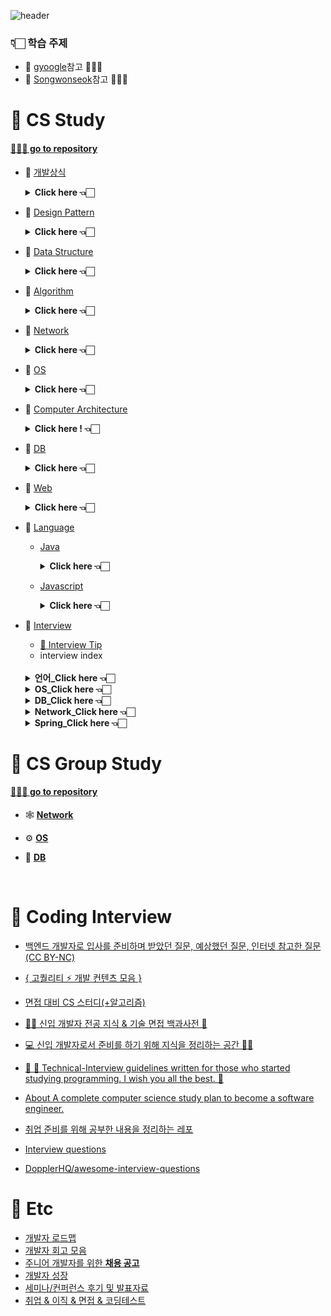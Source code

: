 ![header](https://capsule-render.vercel.app/api?type=Cylinder&color=auto&height=200&section=header&text=CS%20and%20Interview&fontSize=90)

### 👇🏻 학습 주제

- 📍 [gyoogle](https://github.com/gyoogle/tech-interview-for-developer)참고 🙏🏻✨
- 📍 [Songwonseok](https://github.com/Songwonseok/CS-Study)참고 🙏🏻✨

# 🦋 CS Study

#### [🧝🏻‍♀️ go to repository](https://github.com/SoobinJung1013/cs-study/blob/main/cs_study/README.md)

- 🌱 [개발상식](https://github.com/gyoogle/tech-interview-for-developer#software-engineering)

    <details markdown="1">
    <summary><strong> Click here 👈🏻 </strong></summary>

  | num |               주제               |                                    공부기록                                     |
  | :-: | :------------------------------: | :-----------------------------------------------------------------------------: |
  |  1  | 클린코드 & 리팩토링 & 시큐어코딩 | [🟢](https://github.com/SoobinJung1013/cs-study/tree/main/cs_study/commonSense) |
  |  2  |        애자일(Agile) 정리        |                                       🟢                                        |
  |  3  |   TDD(Test Driven Development)   |                                       🟢                                        |
  |  4  |       객체 지향 프로그래밍       |                                       🟢                                        |
  |  5  |        함수형 프로그래밍         |                                       🟢                                        |
  |  6  |         데브옵스(DevOps)         |                                       🟢                                        |
  |  7  |     서드 파티(3rd party)란?      |                                       🟢                                        |
  |  8  |  MSA (마이크로 서비스 아키텍쳐)  |                                       🟢                                        |
  |  9  |     Git 과 GitHub 에 대해서      |                                       🔴                                        |
  | 10  |              정규식              |                                       🔴                                        |
  | 11  |             Generic              |                                       🔴                                        |
  | 12  |              final               |                                       🔴                                        |

  ***

    </details>

- 🌱 [Design Pattern](https://github.com/gyoogle/tech-interview-for-developer#-design-pattern)

    <details markdown="1">
    <summary><strong> Click here 👈🏻  </strong></summary>

  | num |           주제            |                                     공부기록                                      |
  | :-: | :-----------------------: | :-------------------------------------------------------------------------------: |
  |  1  | 디자인패턴 개요(Overview) | [🟢](https://github.com/SoobinJung1013/cs-study/tree/main/cs_study/designPattern) |
  |  2  |        어댑터 패턴        |                                        🟢                                         |
  |  3  |        싱글톤 패턴        |                                        🟢                                         |
  |  4  |    탬플릿 메소드 패턴     |                                        🟢                                         |
  |  5  |    팩토리 메소드 패턴     |                                        🟢                                         |
  |  6  |        옵저버 패턴        |                                        🟢                                         |
  |  7  |      스트레티지 패턴      |                                        🔴                                         |
  |  8  |       컴포지트 패턴       |                                        🔴                                         |
  |  9  |           SOLID           |                                        🟢                                         |

  ***

    </details>

- 🌱 [Data Structure](https://github.com/gyoogle/tech-interview-for-developer#data-structure)

    <details markdown="1">
    <summary><strong> Click here 👈🏻  </strong></summary>

  | num |               주제               |                                     공부기록                                      |
  | :-: | :------------------------------: | :-------------------------------------------------------------------------------: |
  |  1  |  Array & ArrayList & LinkedList  | [🔴](https://github.com/SoobinJung1013/cs-study/tree/main/cs_study/dataStructure) |
  |  2  |     스택(Stack) & 큐(Queue)      |                                        🟢                                         |
  |  3  |             힙(Heap)             |                                        🟢                                         |
  |  4  | 이진탐색트리(Binary Search Tree) |                                        🟢                                         |
  |  5  |            해시(Hash)            |                                        🟢                                         |
  |  6  |           트라이(Trie)           |                                        🔴                                         |
  |  7  |         B-Tree & B+Tree          |                                        🔴                                         |
  |  8  |               Tree               |                                        🔴                                         |
  |  9  |              Graph               |                                        🔴                                         |

  ***

    </details>

- 🌱 [Algorithm](https://github.com/gyoogle/tech-interview-for-developer#-algorithm)

    <details markdown="1">
    <summary><strong> Click here 👈🏻 </strong></summary>

  | num |               주제               |                                   공부기록                                    |
  | :-: | :------------------------------: | :---------------------------------------------------------------------------: |
  |  1  |      거품 정렬(Bubble Sort)      | [🟢](https://github.com/SoobinJung1013/cs-study/tree/main/cs_study/algorithm) |
  |  2  |    선택 정렬(Selection Sort)     |                                      🟢                                       |
  |  3  |    삽입 정렬(Insertion Sort)     |                                      🟢                                       |
  |  4  |       퀵 정렬(Quick Sort)        |                                      🟢                                       |
  |  5  |      합병 정렬(Merge Sort)       |                                      🟢                                       |
  |  6  |        힙 정렬(Heap Sort)        |                                      🟢                                       |
  |  7  |      기수 정렬(Radix Sort)       |                                      🔴                                       |
  |  8  |      계수 정렬(Count Sort)       |                                      🔴                                       |
  |  9  |       비트마스크(BitMask)        |                                      🔴                                       |
  | 10  |     이분 탐색(Binary Search)     |                                      🟢                                       |
  | 11  |          세그먼트 트리           |                                      🔴                                       |
  | 12  |            해시(Hash)            |                                      🟢                                       |
  | 13  |            DFS & BFS             |                                      🟢                                       |
  | 14  |       최장 증가 수열(LIS)        |                                      🔴                                       |
  | 15  |       최소 공통 조상(LCA)        |                                      🔴                                       |
  | 16  | 동적 계획법(Dynamic Programming) |                                      🔴                                       |
  | 17  |            백트래킹?             |                                      🔴                                       |

  ***

    </details>

- 🌱 [Network](https://github.com/gyoogle/tech-interview-for-developer#network)
    <details markdown="1">
    <summary><strong> Click here 👈🏻  </strong></summary>

  | num |                       주제                       |                                  공부기록                                   |
  | :-: | :----------------------------------------------: | :-------------------------------------------------------------------------: |
  |  1  |                    OSI 7 계층                    | [🟢](https://github.com/SoobinJung1013/cs-study/tree/main/cs_study/network) |
  |  2  |      TCP 3 way handshake & 4 way handshake       |                                     🟢                                      |
  |  3  |            TCP/IP 흐름제어 & 혼잡제어            |                                     🟢                                      |
  |  4  |                     TCPvsUDP                     |                                     🟢                                      |
  |  5  |                 대칭키 & 공개키                  |                                     🟢                                      |
  |  6  |                   HTTP & HTTPS                   |                                     🟢                                      |
  |  7  |           로드 밸런싱(Load Balancing)            |                                     🔴                                      |
  |  8  |           Blocking & Non-Blocking I/O            |                                     🔴                                      |
  |  9  | Blocking,Non-blocking & Synchronous,Asynchronous |                                     🔴                                      |

  ***

    </details>

- 🌱 [OS](https://github.com/gyoogle/tech-interview-for-developer#operating-system)

    <details markdown="1">
    <summary><strong> Click here 👈🏻 </strong></summary>

  | num |                주제                 |                                공부기록                                |
  | :-: | :---------------------------------: | :--------------------------------------------------------------------: |
  |  1  |             운영체제란?             | [🟢](https://github.com/SoobinJung1013/cs-study/tree/main/cs_study/os) |
  |  2  |         프로세스 vs 스레드          |                                   🟢                                   |
  |  3  |         프로세스 주소 공간          |                                   🟢                                   |
  |  4  |         인터럽트(Interrupt)         |                                   🟢                                   |
  |  5  |       시스템 콜(System Call)        |                                   🔴                                   |
  |  6  |       PCB와 Context Switching       |                                   🔴                                   |
  |  7  |  IPC(Inter Process Communication)   |                                   🟢                                   |
  |  8  |            CPU 스케줄링             |                                   🔴                                   |
  |  9  |          데드락(DeadLock)           |                                   🔴                                   |
  | 10  |           Race Condition            |                                   🔴                                   |
  | 11  | 세마포어(Semaphore) & 뮤텍스(Mutex) |                                   🔴                                   |
  | 12  |        페이징 & 세그먼테이션        |                                   🔴                                   |
  | 13  |        페이지 교체 알고리즘         |                                   🔴                                   |
  | 14  |           메모리(Memory)            |                                   🔴                                   |
  | 15  |             파일 시스템             |                                   🔴                                   |

  ***

    </details>

- 🌱 [Computer Architecture](https://github.com/gyoogle/tech-interview-for-developer#computer-architecture)
    <details markdown="1">
    <summary><strong> Click here ! 👈🏻</strong></summary>

  | num |            주제             |                                   공부기록                                   |
  | :-: | :-------------------------: | :--------------------------------------------------------------------------: |
  |  1  |      컴퓨터 구조 기초       | [🔴](https://github.com/SoobinJung1013/cs-study/tree/main/cs_study/database) |
  |  2  |        컴퓨터의 구성        |                                      🔴                                      |
  |  3  | 중앙처리장치(CPU) 작동 원리 |                                      🔴                                      |
  |  4  |         캐시 메모리         |                                      🔴                                      |
  |  5  |  고정 소수점 & 부동 소수점  |                                      🔴                                      |
  |  6  |   패리티 비트 & 해밍 코드   |                                      🔴                                      |

  ***

    </details>

- 🌱 [DB](https://github.com/gyoogle/tech-interview-for-developer#database)

    <details markdown="1">
    <summary><strong> Click here 👈🏻</strong></summary>

  | num |                      주제                       |                                   공부기록                                   |
  | :-: | :---------------------------------------------: | :--------------------------------------------------------------------------: |
  |  1  |                  키(Key) 정리                   | [🟢](https://github.com/SoobinJung1013/cs-study/tree/main/cs_study/database) |
  |  2  |                   SQL - JOIN                    |                                      🟢                                      |
  |  3  |                  SQL Injection                  |                                      🔴                                      |
  |  4  |                  SQL vs NoSQL                   |                                      🔴                                      |
  |  5  |                  이상(Anomaly)                  |                                      🟢                                      |
  |  6  |                     정규화                      |                                      🔴                                      |
  |  7  |                  인덱스(INDEX)                  |                                      🟢                                      |
  |  8  |              트랜잭션(Transaction)              |                                      🟢                                      |
  |  9  | 트랜잭션 격리 수준(Transaction Isolation Level) |                                      🟢                                      |
  | 10  |                  레디스(Redis)                  |                                                                              |

  ***

    </details>

- 🌱 [Web](https://github.com/gyoogle/tech-interview-for-developer#-web)

    <details markdown="1">
    <summary><strong> Click here 👈🏻  </strong></summary>

  | num |                      주제                      |                                공부기록                                 |
  | :-: | :--------------------------------------------: | :---------------------------------------------------------------------: |
  |  1  |                  HTTP Method                   | [🟢](https://github.com/SoobinJung1013/cs-study/tree/main/cs_study/web) |
  |  2  |                RESTFul API 란?                 |                                   🟢                                    |
  |  3  |              브라우저의 작동 원리              |                                   🟢                                    |
  |  4  |           DOM(Document Object Model)           |                                   🟢                                    |
  |  5  |          Event Bubbling and Capturing          |                                   🔴                                    |
  |  6  |                Event delegation                |                                   🔴                                    |
  |  7  |             CSS Selector 우선순위              |                                   🔴                                    |
  |  8  |                 Reflow&Repaint                 |                                   🔴                                    |
  |  9  |                      CORS                      |                                   🔴                                    |
  | 10  |                크로스 브라우징                 |                                   🔴                                    |
  | 11  |                 웹 성능 최적화                 |                                   🔴                                    |
  | 12  | 서버 사이드 렌더링 vs 클라이언트 사이드 렌더링 |                                   🔴                                    |
  | 13  |                CSS Methodology                 |                                   🔴                                    |
  | 14  |           Normalize.css vs Reset.css           |                                   🔴                                    |
  | 15  |                  웹 컴포넌트                   |                                   🔴                                    |
  | 16  |          쿠키(Cookie) & 세션(Session)          |                                   🟢                                    |
  | 17  |             웹 서버와 WAS의 차이점             |                                   🟢                                    |
  | 18  |                     OAuth                      |                                   🟢                                    |
  | 19  |              JWT(JSON Web Token)               |                                   🟢                                    |
  | 20  |         Authentication & Authorization         |                                   🟢                                    |
  | 21  |                   로그 레벨                    |                                   🟢                                    |
  | 22  |                    UI와 UX                     |                                   🟢                                    |
  | 23  |                     Vue.js                     |                                   🔴                                    |
  | 24  |                     React                      |                                   🔴                                    |
  | 25  |               Vue.js vs React.js               |                                   🔴                                    |
  | 26  |      네이티브 앱 & 웹 앱 & 하이브리드 앱       |                                   🔴                                    |
  | 27  |            PWA(Progressive Web App)            |                                   🔴                                    |

    </details>

- 🌱 [Language](https://github.com/gyoogle/tech-interview-for-developer#-language)

  - [Java](https://github.com/SoobinJung1013/cs-study/tree/main/cs_study/language)

    <details markdown="1">
    <summary><strong> Click here 👈🏻 </strong></summary>

    | num |                 주제                  | 공부기록 |
    | :-: | :-----------------------------------: | :------: |
    |  1  |           Java 컴파일 과정            |    🔴    |
    |  2  | 자바 가상 머신(Java Virtual Machine)  |    🔴    |
    |  3  |          Garbage Collection           |    🔴    |
    |  4  |              Annotation               |    🔴    |
    |  5  |  Call by Value vs Call by Reference   |    🔴    |
    |  6  |   Primitive type vs Reference type    |    🔴    |
    |  7  | String & StringBuffer & StringBuilder |    🔴    |
    |  8  |       Overriding vs Overloading       |    🔴    |
    |  9  |              Thread 활용              |    🔴    |
    | 10  |    Casting(업캐스팅 & 다운캐스팅)     |    🔴    |
    | 11  |          Promotion & Casting          |    🔴    |
    | 12  |        고유 락(Intrinsic Lock)        |    🔴    |
    | 13  |           Error & Exception           |    🔴    |
    | 14  |         java 8 & java 11 차이         |    🔴    |
    | 15  |            Access Modifier            |    🔴    |
    | 16  |             Wrapper class             |    🔴    |

    ***

    </details>

  - [Javascript](https://github.com/SoobinJung1013/cs-study/tree/main/cs_study/language)

    <details markdown="1">
    <summary><strong> Click here 👈🏻 </strong></summary>

    | num |       주제        | 공부기록 |
    | :-: | :---------------: | :------: |
    |  1  |   JS Event Loop   |    🔴    |
    |  2  |     Hoisting      |    🔴    |
    |  3  |     JS Scope      |    🔴    |
    |  4  |      Closure      |    🔴    |
    |  5  |       this        |    🔴    |
    |  6  |      Promise      |    🔴    |
    |  7  | ECMAScript6(=ES6) |    🔴    |

    ***

    </details>

- 🌱 [Interview](https://github.com/gyoogle/tech-interview-for-developer/blob/master/Interview/Interview%20List.md#%EC%96%B8%EC%96%B4)

  - [🍄 Interview Tip](https://github.com/SoobinJung1013/cs-study/blob/main/cs_study/README.md)
  - interview index
  <br/>
    <details markdown="1">
    <summary><strong> 언어_Click here 👈🏻 </strong></summary>

  | num |                          주제                           | 공부기록 |
  | :-: | :-----------------------------------------------------: | :------: |
  |  1  |                   가비지 컬렉션이란 ?                   |    🟢    |
  |  2  |              Vector와 ArrayList의 차이는 ?              |    🟢    |
  |  3  |             Sting과 Stringbuffer의 차이는 ?             |    🟢    |
  |  4  |                   Serialization이란 ?                   |    🟢    |
  |  5  |                 Java의 메모리 영역은 ?                  |    🟢    |
  |  6  |             오버로딩과 오버라이딩 차이는 ?              |    🟢    |
  |  7  |            추상클래스와 인터페이스 차이는 ?             |    🟢    |
  |  8  |                      제네릭이란 ?                       |    🟢    |
  |  9  |                    접근 지정자 4가지                    |    🟢    |
  | 10  |           Call by Value vs Call by Reference            |    🟢    |
  | 11  |               배열과 연결리스트 차이는 ?                |    🔴    |
  | 12  |                        Hash란 ?                         |    🔴    |
  | 13  |                    Java 컴파일 과정                     |    🔴    |
  | 14  |                      C++ 실행과정                       |    🔴    |
  | 15  |     메모리, 성능을 개선하기 위해 생각나는 방법은 ?      |    🔴    |
  | 16  |               클래스와 구조체의 차이는 ?                |    🔴    |
  | 17  | 스레드는 어떤 방식으로 생성하나요 ? 장단점도 말해주세요 |    🔴    |
  | 18  |          포인터를 이해하기 쉽도록 설명해주세요          |    🔴    |

  ***

    </details>

    <details markdown="1">
    <summary><strong> OS_Click here 👈🏻 </strong></summary>

  | num |                              주제                               | 공부기록 |
  | :-: | :-------------------------------------------------------------: | :------: |
  |  1  |                     프로세스와 스레드 차이                      |    🟢    |
  |  2  | 멀티 프로세스로 처리 가능한 걸 굳이 멀티 스레드로 하는 이유는 ? |    🟢    |
  |  3  |         교착상태 (DeadLock)가 무엇이며, 4가지 조건은 ?          |    🟢    |
  |  4  |                    교착상태 해결 방법 4가지                     |    🟢    |
  |  5  |                    메모리 계층 (상 -하층 순)                    |    🟢    |
  |  6  |     메모리 할당 알고리즘 First fir, Next fit, Best fit 결과     |    🟢    |
  |  7  |          페이지 교체 알고리즘에 따른 페이지 폴트 방식           |    🟢    |
  |  8  |                  외부 단편화와 내부 단편화란 ?                  |    🟢    |
  |  9  |                         가상 메모리란 ?                         |    🟢    |
  | 10  |                   페이징과 세그멘테이션이란 ?                   |    🟢    |
  | 11  |               뮤텍스, 세마포어가 뭔지, 차이점은 ?               |    🔴    |
  | 12  |                     Context Switching이란 ?                     |    🔴    |
  | 13  |         사용자 수준 스레드 vs 커널 수준 스레드 차이는 ?         |    🔴    |
  | 14  |                         가상메모리란 ?                          |    🔴    |
  | 15  |                  fork()와 vfork()의 차이점은 ?                  |    🔴    |
  | 16  |                       Race Condition이란?                       |    🔴    |
  | 17  |           리눅스에서 시스템 콜과 서브루틴의 차이는 ?            |    🔴    |

  ***

    </details>

    <details markdown="1">
    <summary><strong> DB_Click here 👈🏻 </strong></summary>

  | num |                               주제                                | 공부기록 |
  | :-: | :---------------------------------------------------------------: | :------: |
  |  1  |                  오라클 시퀀스 (Oracle sequence)                  |    🟢    |
  |  2  |                             DBMS란 ?                              |    🟢    |
  |  3  |                           DBMS 기능은 ?                           |    🟢    |
  |  4  |                            UML 이란 ?                             |    🟢    |
  |  5  |            DB에서 View는 무엇인가 ? 가상 테이블이란 ?             |    🟢    |
  |  6  |                            정규화란 ?                             |    🟢    |
  |  7  |                          이상현상이란 ?                           |    🟢    |
  |  8  | 데이터베이스를 설계할 때 가장 중요한 것이 무엇이라고 생각하나요 ? |    🟢    |
  |  9  |                     데이터베이스 무결성이란 ?                     |    🟢    |
  | 10  |                            트리거란 ?                             |    🟢    |
  | 11  |                     오라클과 MySQL의 차이는 ?                     |    🔴    |
  | 12  |                     Commit과 Rollback 이란 ?                      |    🔴    |
  | 13  |                      JDBC와 OCBC의 차이는 ?                       |    🔴    |
  | 14  |         데이터 베이스에서 인덱스 (색인)이란 무엇인가요 ?          |    🔴    |

  ***

    </details>

    <details markdown="1">
    <summary><strong> Network_Click here 👈🏻 </strong></summary>

  | num |                        주제                        | 공부기록 |
  | :-: | :------------------------------------------------: | :------: |
  |  1  |               OSI 7게층을 설명하시오               |    🟢    |
  |  2  | TCP/IP 프로토콜을 스택 4계층으로 짓고 설명하시오 . |    🟢    |
  |  3  |                      TCP란 ?                       |    🟢    |
  |  4  |              3-way handshaking이란 ?               |    🟢    |
  |  5  |                      UDP란 ?                       |    🟢    |
  |  6  |              HTTP와 HTTPS의 차이는 ?               |    🟢    |
  |  7  |               GET과 POST의 차이는 ?                |    🟢    |
  |  8  |                 IOCP를 설명하시오                  |    🟢    |
  |  9  |             라우터와 스위치의 차이는?              |    🟢    |

  ***

    </details>
    <details markdown="1">
    <summary><strong> Spring_Click here 👈🏻 </strong></summary>

  | num |               주제               | 공부기록 |
  | :-: | :------------------------------: | :------: |
  |  1  |        Dispatcher-Servlet        |    🟢    |
  |  2  |     DI(Dependency Injection      |    🟢    |
  |  3  | AOP(Aspect Oriented Programming) |    🟢    |
  |  4  |             AOP 용어             |    🟢    |
  |  5  |            Annotation            |    🟢    |
  |  6  |           Spring JDBC            |    🟢    |
  |  7  |             MyBatis              |    🟢    |

  ***

    </details>

# 🦋 CS Group Study

#### [🧝🏻‍♀️ go to repository](https://github.com/SoobinJung1013/cs-study/tree/main/cs_group_study)

- 🕸 [**Network**](https://github.com/SoobinJung1013/cs-study/tree/main/cs_group_study/Network)

- ⚙️ [**OS**](https://github.com/SoobinJung1013/cs-study/tree/main/cs_group_study/OS)

- 🧳 [**DB**](https://github.com/SoobinJung1013/cs-study/tree/main/cs_group_study/DB)

<br/>

# 🦋 Coding Interview

- [백엔드 개발자로 입사를 준비하며 받았던 질문, 예상했던 질문, 인터넷 참고한 질문(CC BY-NC)](https://github.com/ksundong/backend-interview-question)
- [{ 고퀄리티 ⚡ 개발 컨텐츠 모음 }](https://github.com/Integerous/goQuality-dev-contents)
- [면접 대비 CS 스터디(+알고리즘)](https://github.com/Songwonseok/CS-Study)
- [👶🏻 신입 개발자 전공 지식 & 기술 면접 백과사전 📖](https://github.com/gyoogle/tech-interview-for-developer)
- [💻 신입 개발자로서 준비를 하기 위해 지식을 정리하는 공간 👨‍💻](https://github.com/WooVictory/Ready-For-Tech-Interview)
- [👦 👧 Technical-Interview guidelines written for those who started studying programming. I wish you all the best. 👾](https://github.com/JaeYeopHan/Interview_Question_for_Beginner)

- [About A complete computer science study plan to become a software engineer.](https://github.com/jwasham/coding-interview-university)
- [취업 준비를 위해 공부한 내용을 정리하는 레포](https://github.com/qkraudghgh/coding-interview)
- [Interview questions](https://github.com/mission-peace/interview)
- [DopplerHQ/awesome-interview-questions](https://github.com/DopplerHQ/awesome-interview-questions)

# 🦋 Etc

- [개발자 로드맵](https://github.com/kamranahmedse/developer-roadmap)
- [개발자 회고 모음](https://github.com/oaksong/developers-retrospective)
- [주니어 개발자를 위한 **채용 공고**](https://github.com/jojoldu/junior-recruit-scheduler)
- [개발자 성장](https://github.com/Integerous/goQuality-dev-contents/tree/master/1.%20%EA%B0%9C%EB%B0%9C%20%EC%9D%BC%EB%B0%98#%EA%B0%9C%EB%B0%9C%EC%9E%90-%EC%84%B1%EC%9E%A5)
- [세미나/컨퍼런스 후기 및 발표자료](https://github.com/Integerous/goQuality-dev-contents/tree/master/1.%20%EA%B0%9C%EB%B0%9C%20%EC%9D%BC%EB%B0%98#%EC%84%B8%EB%AF%B8%EB%82%98%EC%BB%A8%ED%8D%BC%EB%9F%B0%EC%8A%A4-%ED%9B%84%EA%B8%B0-%EB%B0%8F-%EB%B0%9C%ED%91%9C%EC%9E%90%EB%A3%8C)
- [취업 & 이직 & 면접 & 코딩테스트](https://github.com/Integerous/goQuality-dev-contents/tree/master/1.%20%EA%B0%9C%EB%B0%9C%20%EC%9D%BC%EB%B0%98#%EC%B7%A8%EC%97%85--%EC%9D%B4%EC%A7%81--%EB%A9%B4%EC%A0%91--%EC%BD%94%EB%94%A9%ED%85%8C%EC%8A%A4%ED%8A%B8)

<!-- ### 채용공고 \_ 심심할때 보삼

- [카카오 채용공고](https://careers.kakao.com/jobs) -->
